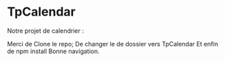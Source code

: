 # TpCalendar

Notre projet de calendrier : 

Merci de Clone le repo;
De changer le de dossier vers TpCalendar
Et enfin de npm install 
Bonne navigation.
